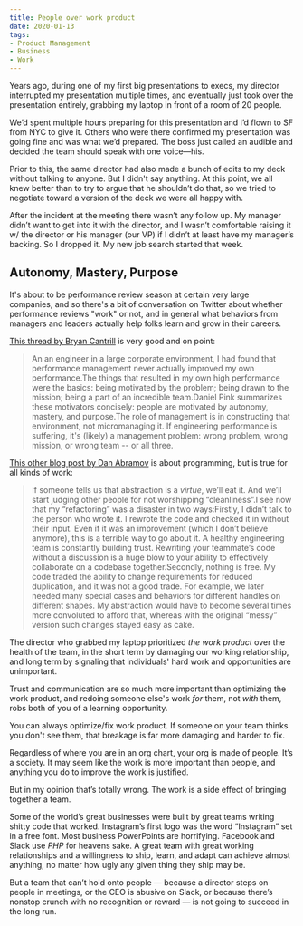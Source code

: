 ```yaml
---
title: People over work product
date: 2020-01-13
tags:
- Product Management
- Business
- Work
---
```

Years ago, during one of my first big presentations to execs, my director interrupted my presentation multiple times, and eventually just took over the presentation entirely, grabbing my laptop in front of a room of 20 people.

We’d spent multiple hours preparing for this presentation and I’d flown to SF from NYC to give it. Others who were there confirmed my presentation was going fine and was what we’d prepared. The boss just called an audible and decided the team should speak with one voice—his.

Prior to this, the same director had also made a bunch of edits to my deck without talking to anyone. But I didn't say anything. At this point, we all knew better than to try to argue that he shouldn’t do that, so we tried to negotiate toward a version of the deck we were all happy with.

After the incident at the meeting there wasn’t any follow up. My manager didn’t want to get into it with the director, and I wasn’t comfortable raising it w/ the director or his manager (our VP) if I didn’t at least have my manager’s backing. So I dropped it. My new job search started that week.

<h2>Autonomy, Mastery, Purpose</h2>

It's about to be performance review season at certain very large companies, and so there's a bit of conversation on Twitter about whether performance reviews "work" or not, and in general what behaviors from managers and leaders actually help folks learn and grow in their careers.

<a href="https://twitter.com/bcantrill/status/1216491216356823040">This thread by Bryan Cantrill</a> is very good and on point:

<blockquote class="wp-block-quote">An an engineer in a large corporate environment, I had found that performance management never actually improved my own performance.The things that resulted in my own high performance were the basics:  being motivated by the problem; being drawn to the mission; being a part of an incredible team.Daniel Pink summarizes these motivators concisely: people are motivated by autonomy, mastery, and purpose.The role of management is in constructing that environment, not micromanaging it. If engineering performance is suffering, it's (likely) a management problem: wrong problem, wrong mission, or wrong team -- or all three.</blockquote>

<a href="https://overreacted.io/goodbye-clean-code/">This other blog post by Dan Abramov</a> is about programming, but is true for all kinds of work:

<blockquote class="wp-block-quote">If someone tells us that abstraction is a&nbsp;<em>virtue</em>, we’ll eat it. And we’ll start judging other people for not worshipping “cleanliness”.I see now that my “refactoring” was a disaster in two ways:Firstly, I didn’t talk to the person who wrote it. I rewrote the code and checked it in without their input. Even if it was an improvement (which I don’t believe anymore), this is a terrible way to go about it. A healthy engineering team is constantly building trust. Rewriting your teammate’s code without a discussion is a huge blow to your ability to effectively collaborate on a codebase together.Secondly, nothing is free. My code traded the ability to change requirements for reduced duplication, and it was not a good trade. For example, we later needed many special cases and behaviors for different handles on different shapes. My abstraction would have to become several times more convoluted to afford that, whereas with the original “messy” version such changes stayed easy as cake.</blockquote>

The director who grabbed my laptop prioritized <em>the work product</em> over the health of the team, in the short term by damaging our working relationship, and long term by signaling that individuals' hard work and opportunities are unimportant.

Trust and communication are so much more important than optimizing the work product, and redoing someone else's work <em>for</em> them, not <em>with</em> them, robs both of you of a learning opportunity.

You can always optimize/fix work product. If someone on your team thinks you don't see them, that breakage is far more damaging and harder to fix.

Regardless of where you are in an org chart, your org is made of people. It’s a society.  It may seem like the work is more important than people, and anything you do to improve the work is justified.  

But in my opinion that’s totally wrong. The work is a side effect of bringing together a team. 

Some of the world’s great businesses were built by great teams writing shitty code that worked. Instagram’s first logo was the word “Instagram” set in a free font. Most business PowerPoints are horrifying. Facebook and Slack use <em>PHP</em> for heavens sake. A great team with great working relationships and a willingness to ship, learn, and adapt can achieve almost anything, no matter how ugly any given thing they ship may be.

But a team that can’t hold onto people — because a director steps on people in meetings, or the CEO is abusive on Slack, or because there’s nonstop crunch with no recognition or reward — is not going to succeed in the long run.